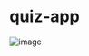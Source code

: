 # quiz-app
![image](https://github.com/bhuvansun/quiz-app/assets/117800668/981632a4-5905-456a-9532-bd422f655907)
